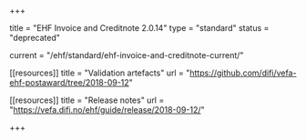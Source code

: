 +++

title = "EHF Invoice and Creditnote 2.0.14"
type = "standard"
status = "deprecated"

current = "/ehf/standard/ehf-invoice-and-creditnote-current/"

[[resources]]
title = "Validation artefacts"
url = "https://github.com/difi/vefa-ehf-postaward/tree/2018-09-12"

[[resources]]
title = "Release notes"
url = "https://vefa.difi.no/ehf/guide/release/2018-09-12/"

+++
